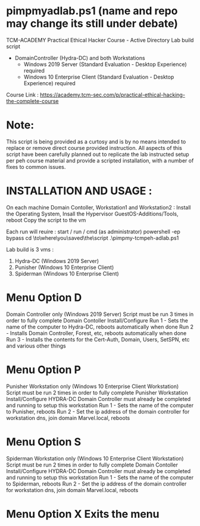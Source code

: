# pimpmyadlab.ps1 (name and repo may change its still under debate)

TCM-ACADEMY Practical Ethical Hacker Course - Active Directory Lab build script
 - DomainController (Hydra-DC) and both Workstations
   - Windows 2019 Server (Standard Evaluation - Desktop Experience) required
   - Windows 10 Enterprise Client (Standard Evaluation - Desktop Experience) required

Course Link : 
https://academy.tcm-sec.com/p/practical-ethical-hacking-the-complete-course

# Note: 
  This script is being provided as a curtosy and is by no means intended to replace 
 or remove direct course provided instruction. All aspects of this script have been 
 carefully planned out to replicate the lab instructed setup per peh course material
 and provide a scripted installation, with a number of fixes to common issues. 
 
# INSTALLATION AND USAGE : 
 
 On each machine Domain Contoller, Workstation1 and Workstation2 : 
 Install the Operating System, Insall the Hypervisor GuestOS-Additions/Tools, reboot
 Copy the script to the vm
  
  Each run will reuire : 
  start / run / cmd (as administrator)
  powershell -ep bypass 
  cd \to\where\you\saved\the\script
  .\pimpmy-tcmpeh-adlab.ps1

 Lab build is 3 vms :
 1. Hydra-DC  (Windows 2019 Server) 
 2. Punisher  (Windows 10 Enterprise Client)
 3. Spiderman (Windows 10 Enterprise Client)

 # Menu Option D 
   Domain Controller only (Windows 2019 Server)
   Script must be run 3 times in order to fully complete Domain Contoller Install/Configure
   Run 1 - Sets the name of the computer to Hydra-DC, reboots automatically when done
   Run 2 - Installs Domain Controller, Forest, etc, reboots automatically when done
   Run 3 - Installs the contents for the Cert-Auth, Domain, Users, SetSPN, etc and various other things

 # Menu Option P 
   Punisher Workstation only (Windows 10 Enterprise Client Workstation)
   Script must be run 2 times in order to fully complete Punisher Workstation Install/Configure
   HYDRA-DC Domain Controller must already be completed and running to setup this workstation
   Run 1 - Sets the name of the computer to Punisher, reboots 
   Run 2 - Set the ip address of the domain controller for workstation dns, join domain Marvel.local, reboots

 # Menu Option S 
   Spiderman Workstation only (Windows 10 Enterprise Client Workstation)
   Script must be run 2 times in order to fully complete Domain Contoller Install/Configure
   HYDRA-DC Domain Controller must already be completed and running to setup this workstation
   Run 1 - Sets the name of the computer to Spiderman, reboots
   Run 2 - Set the ip address of the domain controller for workstation dns, join domain Marvel.local, reboots

 # Menu Option X  Exits the menu 